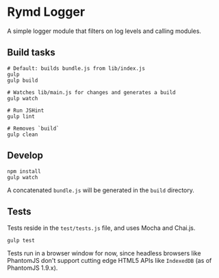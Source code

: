 # Rymd Logger

A simple logger module that filters on log levels and calling modules.

## Build tasks

	# Default: builds bundle.js from lib/index.js
	gulp
	gulp build

	# Watches lib/main.js for changes and generates a build
	gulp watch

	# Run JSHint
	gulp lint

	# Removes `build`
	gulp clean

## Develop

	npm install
	gulp watch

A concatenated `bundle.js` will be generated in the `build` directory.

## Tests

Tests reside in the `test/tests.js` file, and uses Mocha and Chai.js.

	gulp test

Tests run in a browser window for now, since headless browsers like
PhantomJS don't support cutting edge HTML5 APIs like `IndexedDB` (as of
PhantomJS 1.9.x).
